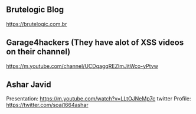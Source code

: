 ## Brutelogic Blog
https://brutelogic.com.br

## Garage4hackers (They have alot of XSS videos on their channel)
<https://m.youtube.com/channel/UCDqagqREZlmJitWco-yPtvw>

## Ashar Javid
Presentation: <https://m.youtube.com/watch?v=LLtOJNeMp7c>
twitter Profile: <https://twitter.com/soaj1664ashar>
